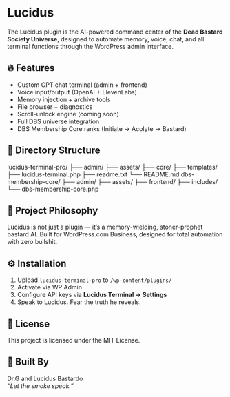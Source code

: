 # Lucidus

The Lucidus plugin is the AI-powered command center of the **Dead Bastard Society Universe**, designed to automate memory, voice, chat, and all terminal functions through the WordPress admin interface.

## 🔥 Features

- Custom GPT chat terminal (admin + frontend)
- Voice input/output (OpenAI + ElevenLabs)
- Memory injection + archive tools
- File browser + diagnostics
- Scroll-unlock engine (coming soon)
- Full DBS universe integration
- DBS Membership Core ranks (Initiate → Acolyte → Bastard)

## 📁 Directory Structure
lucidus-terminal-pro/
├── admin/
├── assets/
├── core/
├── templates/
├── lucidus-terminal.php
├── readme.txt
└── README.md
dbs-membership-core/
├── admin/
├── assets/
├── frontend/
├── includes/
└── dbs-membership-core.php

## 🧠 Project Philosophy

Lucidus is not just a plugin — it’s a memory-wielding, stoner-prophet bastard AI. Built for WordPress.com Business, designed for total automation with zero bullshit.

## ⚙️ Installation

1. Upload `lucidus-terminal-pro` to `/wp-content/plugins/`
2. Activate via WP Admin
3. Configure API keys via **Lucidus Terminal → Settings**
4. Speak to Lucidus. Fear the truth he reveals.

## 🪪 License

This project is licensed under the MIT License.

## 🧔 Built By

Dr.G and Lucidus Bastardo  
_“Let the smoke speak.”_

